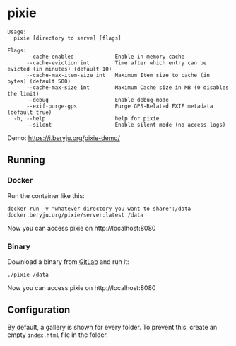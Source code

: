 # pixie

```
Usage:
  pixie [directory to serve] [flags]

Flags:
      --cache-enabled             Enable in-memory cache
      --cache-eviction int        Time after which entry can be evicted (in minutes) (default 10)
      --cache-max-item-size int   Maximum Item size to cache (in bytes) (default 500)
      --cache-max-size int        Maximum Cache size in MB (0 disables the limit)
      --debug                     Enable debug-mode
      --exif-purge-gps            Purge GPS-Related EXIF metadata (default true)
  -h, --help                      help for pixie
      --silent                    Enable silent mode (no access logs)
```

Demo: https://i.beryju.org/pixie-demo/

## Running

### Docker

Run the container like this:

```
docker run -v "whatever directory you want to share":/data docker.beryju.org/pixie/server:latest /data
```

Now you can access pixie on http://localhost:8080

### Binary

Download a binary from [GitLab](https://git.beryju.org/BeryJu.org/pixie/pipelines) and run it:

```
./pixie /data
```

Now you can access pixie on http://localhost:8080

## Configuration

By default, a gallery is shown for every folder. To prevent this, create an empty `index.html` file in the folder.
